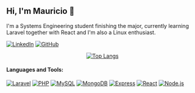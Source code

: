 ## Hi, I'm Mauricio 👋

I'm a Systems Engineering student finishing the major, currently learning Laravel together with React and I'm also a Linux enthusiast.

[![LinkedIn](https://img.shields.io/badge/LinkedIn-%230077B5.svg?logo=linkedin&logoColor=white)](https://www.linkedin.com/in/gutierrez-mauricio/)
[![GitHub](https://img.shields.io/badge/Portfolio-%23333.svg?logo=github&logoColor=white)](https://gutierrezdnf.github.io)

<div align="center">

  [![Top Langs](https://github-readme-stats.vercel.app/api/top-langs/?username=gutierrezdnf&layout=compact&theme=gruvbox&langs_count=6)](#)

</div>

#### Languages and Tools:

[![Laravel](https://img.shields.io/badge/Laravel-f9322c.svg?logo=laravel&logoColor=white)](#)
[![PHP](https://img.shields.io/badge/PHP-4f5b93.svg?logo=php&logoColor=white)](#)
[![MySQL](https://img.shields.io/badge/MySQL-3e6e93.svg?logo=mysql&logoColor=white)](#)
[![MongoDB](https://img.shields.io/badge/MongoDB-00ed64.svg?logo=mongodb&logoColor=white)](#)
[![Express](https://img.shields.io/badge/Express-444.svg?logo=express&logoColor=white)](#)
[![React](https://img.shields.io/badge/React-61dafb.svg?logo=react&logoColor=white)](#)
[![Node.js](https://img.shields.io/badge/Node.js-84ba64.svg?logo=node.js&logoColor=white)](#)
